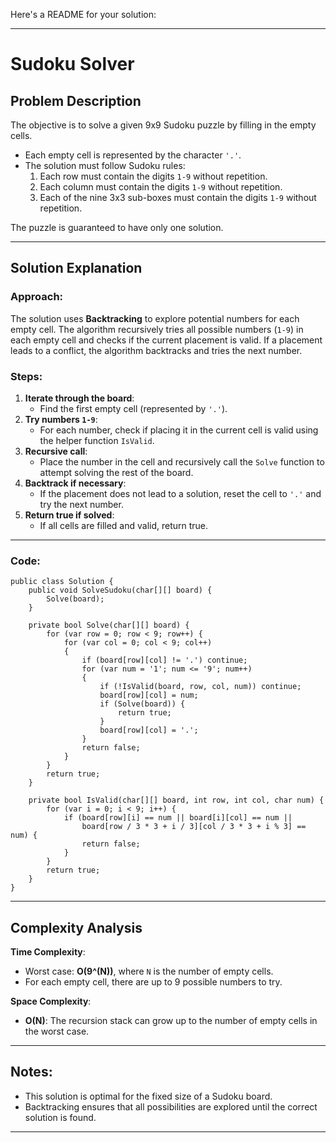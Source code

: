 Here's a README for your solution:

* * * * *

Sudoku Solver
=============

Problem Description
-------------------

The objective is to solve a given 9x9 Sudoku puzzle by filling in the empty cells.

- Each empty cell is represented by the character `'.'`.
- The solution must follow Sudoku rules:
    1. Each row must contain the digits `1-9` without repetition.
    2. Each column must contain the digits `1-9` without repetition.
    3. Each of the nine 3x3 sub-boxes must contain the digits `1-9` without repetition.

The puzzle is guaranteed to have only one solution.

* * * * *

Solution Explanation
--------------------

### Approach:

The solution uses **Backtracking** to explore potential numbers for each empty cell. The algorithm recursively tries all
possible numbers (`1-9`) in each empty cell and checks if the current placement is valid. If a placement leads to a
conflict, the algorithm backtracks and tries the next number.

### Steps:

1. **Iterate through the board**:
    - Find the first empty cell (represented by `'.'`).
2. **Try numbers `1-9`**:
    - For each number, check if placing it in the current cell is valid using the helper function `IsValid`.
3. **Recursive call**:
    - Place the number in the cell and recursively call the `Solve` function to attempt solving the rest of the board.
4. **Backtrack if necessary**:
    - If the placement does not lead to a solution, reset the cell to `'.'` and try the next number.
5. **Return true if solved**:
    - If all cells are filled and valid, return true.

* * * * *

### Code:

```
public class Solution {
    public void SolveSudoku(char[][] board) {
        Solve(board);
    }

    private bool Solve(char[][] board) {
        for (var row = 0; row < 9; row++) {
            for (var col = 0; col < 9; col++)
            {
                if (board[row][col] != '.') continue;
                for (var num = '1'; num <= '9'; num++)
                {
                    if (!IsValid(board, row, col, num)) continue;
                    board[row][col] = num;
                    if (Solve(board)) {
                        return true;
                    }
                    board[row][col] = '.';
                }
                return false;
            }
        }
        return true;
    }

    private bool IsValid(char[][] board, int row, int col, char num) {
        for (var i = 0; i < 9; i++) {
            if (board[row][i] == num || board[i][col] == num ||
                board[row / 3 * 3 + i / 3][col / 3 * 3 + i % 3] == num) {
                return false;
            }
        }
        return true;
    }
}

```

* * * * *

Complexity Analysis
-------------------

**Time Complexity**:

- Worst case: **O(9^(N))**, where `N` is the number of empty cells.
- For each empty cell, there are up to 9 possible numbers to try.

**Space Complexity**:

- **O(N)**: The recursion stack can grow up to the number of empty cells in the worst case.

* * * * *


Notes:
------

- This solution is optimal for the fixed size of a Sudoku board.
- Backtracking ensures that all possibilities are explored until the correct solution is found.

* * * * *
